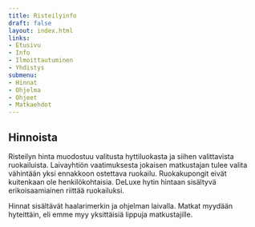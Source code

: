 ```yaml
---
title: Risteilyinfo
draft: false
layout: index.html
links:
- Etusivu
- Info
- Ilmoittautuminen
- Yhdistys
submenu:
- Hinnat
- Ohjelma
- Ohjeet
- Matkaehdot
---
```

## Hinnoista

Risteilyn hinta muodostuu valitusta hyttiluokasta ja siihen valittavista ruokailuista. Laivayhtiön vaatimuksesta jokaisen matkustajan tulee valita vähintään yksi ennakkoon ostettava ruokailu. Ruokakupongit eivät kuitenkaan ole henkilökohtaisia. DeLuxe hytin hintaan sisältyvä erikoisaamiainen riittää ruokailuksi.

Hinnat sisältävät haalarimerkin ja ohjelman laivalla. Matkat myydään hyteittäin, eli emme myy yksittäisiä lippuja matkustajille.